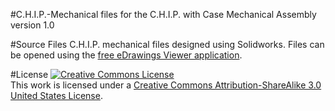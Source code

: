 #C.H.I.P.-Mechanical
files for the C.H.I.P. with Case Mechanical Assembly version 1.0

#Source Files
C.H.I.P. mechanical files designed using Solidworks. Files can be opened using the <a href="http://www.edrawingsviewer.com/ed/edrawings-viewer.htm">free eDrawings Viewer application</a>. 

#License
<a rel="license" href="http://creativecommons.org/licenses/by-sa/3.0/us/"><img alt="Creative Commons License" style="border-width:0" src="https://i.creativecommons.org/l/by-sa/3.0/us/88x31.png" /></a><br />This work is licensed under a <a rel="license" href="http://creativecommons.org/licenses/by-sa/3.0/us/">Creative Commons Attribution-ShareAlike 3.0 United States License</a>.
